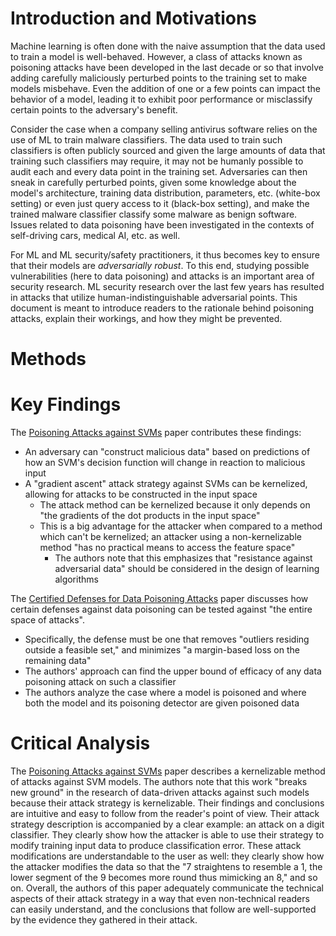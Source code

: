 
# Introduction and Motivations
Machine learning is often done with the naive assumption that the data used to train a model is well-behaved. However, a class of attacks known as poisoning attacks have been developed in the last decade or so that involve adding carefully maliciously perturbed points to the training set to make models misbehave. Even the addition of one or a few points can impact the behavior of a model, leading it to exhibit poor performance or misclassify certain points to the adversary's benefit.

Consider the case when a company selling antivirus software relies on the use of ML to train malware classifiers. The data used to train such classifiers is often publicly sourced and given the large amounts of data that training such classifiers may require, it may not be humanly possible to audit each and every data point in the training set. Adversaries can then sneak in carefully perturbed points, given some knowledge about the model's architecture, training data distribution, parameters, etc. (white-box setting) or even just query access to it (black-box setting), and make the trained malware classifier classify some malware as benign software. Issues related to data poisoning have been investigated in the contexts of self-driving cars, medical AI, etc. as well.

For ML and ML security/safety practitioners, it thus becomes key to ensure that their models are *adversarially robust*. To this end, studying possible vulnerabilities (here to data poisoning) and attacks is an important area of security research. ML security research over the last few years has resulted in attacks that utilize human-indistinguishable adversarial points. This document is meant to introduce readers to the rationale behind poisoning attacks, explain their workings, and how they might be prevented.

# Methods

# Key Findings
The [Poisoning Attacks against SVMs](https://arxiv.org/abs/1206.6389) paper contributes these findings:
- An adversary can "construct malicious data" based on predictions of how an SVM's decision function will change in reaction to malicious input
- A "gradient ascent" attack strategy against SVMs can be kernelized, allowing for attacks to be constructed in the input space
    - The attack method can be kernelized because it only depends on "the gradients of the dot products in the input space"
    - This is a big advantage for the attacker when compared to a method which can't be kernelized; an attacker using a non-kernelizable method "has no practical means to access the feature space"
        - The authors note that this emphasizes that "resistance against adversarial data" should be considered in the design of learning algorithms

The [Certified Defenses for Data Poisoning Attacks](https://arxiv.org/abs/1706.03691) paper discusses how certain defenses against data poisoning can be tested against "the entire space of attacks".
- Specifically, the defense must be one that removes "outliers residing outside a feasible set," and minimizes "a margin-based loss on the remaining data"
- The authors' approach can find the upper bound of efficacy of any data poisoning attack on such a classifier
- The authors analyze the case where a model is poisoned and where both the model and its poisoning detector are given poisoned data

# Critical Analysis
The [Poisoning Attacks against SVMs](https://arxiv.org/abs/1206.6389) paper describes a kernelizable method of attacks against SVM models. The authors note that this work "breaks new ground" in the research of data-driven attacks against such models because their attack strategy is kernelizable. Their findings and conclusions are intuitive and easy to follow from the reader's point of view. Their attack strategy description is accompanied by a clear example: an attack on a digit classifier. They clearly show how the attacker is able to use their strategy to modify training input data to produce classification error. These attack modifications are understandable to the user as well: they clearly show how the attacker modifies the data so that the "7 straightens to resemble a 1, the lower segment of the 9 becomes more round thus mimicking an 8," and so on. Overall, the authors of this paper adequately communicate the technical aspects of their attack strategy in a way that even non-technical readers can easily understand, and the conclusions that follow are well-supported by the evidence they gathered in their attack.

    
